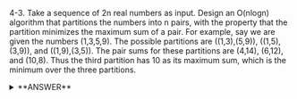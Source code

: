 ﻿4-3. Take a sequence of 2n real numbers as input. Design an O(nlogn) algorithm that partitions the numbers into n pairs, with the property that the partition minimizes the maximum sum of a pair. For example, say we are given the numbers (1,3,5,9). The possible partitions are ((1,3),(5,9)), ((1,5),(3,9)), and ((1,9),(3,5)). The pair sums for these partitions are (4,14), (6,12), and (10,8). Thus the third partition has 10 as its maximum sum, which is the minimum over the three partitions.

<details>
<summary>**ANSWER**</summary>
  <p>

The minimum sum value will be the lowest number and the maximum number. So you must sort and then the value pairs will be those at the following index: 
- increment from index 0 
- decrement from index n - 1 

  </p>
</details>